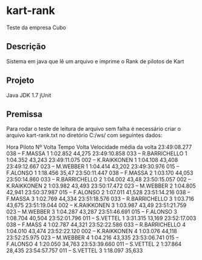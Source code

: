 # kart-rank
Teste da empresa Cubo

## Descrição
Sistema em java que lê um arquivo e imprime o Rank de pilotos de Kart

## Projeto
Java
JDK 1.7
jUnit

## Premissa
Para rodar o teste de leitura de arquivo sem falha é necessário criar o arquivo kart-rank.txt no diretório C:/ws/ com seguintes dados:

Hora                   Piloto         Nº Volta   Tempo Volta      Velocidade média da volta
23:49:08.277      038 – F.MASSA             1     1:02.852            44,275
23:49:10.858      033 – R.BARRICHELLO       1     1:04.352            43,243
23:49:11.075      002 – K.RAIKKONEN         1     1:04.108            43,408
23:49:12.667      023 – M.WEBBER            1     1:04.414            43,202
23:49:30.976      015 – F.ALONSO            1     1:18.456            35,47
23:50:11.447      038 – F.MASSA             2     1:03.170            44,053
23:50:14.860      033 – R.BARRICHELLO       2     1:04.002            43,48
23:50:15.057      002 – K.RAIKKONEN         2     1:03.982            43,493
23:50:17.472      023 – M.WEBBER            2     1:04.805            42,941
23:50:37.987      015 – F.ALONSO            2     1:07.011            41,528
23:51:14.216      038 – F.MASSA             3     1:02.769            44,334
23:51:18.576      033 – R.BARRICHELLO       3     1:03.716            43,675
23:51:19.044      002 – K.RAIKKONEN         3     1:03.987            43,49
23:51:21.759      023 – M.WEBBER            3     1:04.287            43,287
23:51:46.691      015 – F.ALONSO            3     1:08.704            40,504
23:52:01.796      011 – S.VETTEL            1     3:31.315            13,169
23:52:17.003      038 – F.MASS              4     1:02.787            44,321
23:52:22.586      033 – R.BARRICHELLO       4     1:04.010            43,474
23:52:22.120      002 – K.RAIKKONEN         4     1:03.076            44,118
23:52:25.975      023 – M.WEBBER            4     1:04.216            43,335
23:53:06.741      015 – F.ALONSO            4     1:20.050            34,763
23:53:39.660      011 – S.VETTEL            2     1:37.864            28,435
23:54:57.757      011 – S.VETTEL            3     1:18.097            35,633
